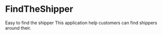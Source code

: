 # FindTheShipper
Easy to find the shipper
This application help customers can find shippers around their. 
